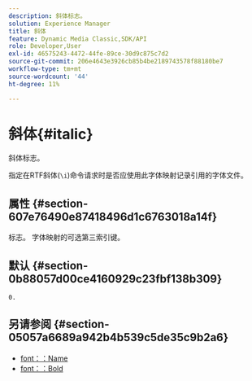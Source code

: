 ```yaml
---
description: 斜体标志。
solution: Experience Manager
title: 斜体
feature: Dynamic Media Classic,SDK/API
role: Developer,User
exl-id: 46575243-4472-44fe-89ce-30d9c875c7d2
source-git-commit: 206e4643e3926cb85b4be2189743578f88180be7
workflow-type: tm+mt
source-wordcount: '44'
ht-degree: 11%

---
```


# 斜体{#italic}

斜体标志。

指定在RTF斜体(`\i`)命令请求时是否应使用此字体映射记录引用的字体文件。

## 属性 {#section-607e76490e87418496d1c6763018a14f}

标志。 字体映射的可选第三索引键。

## 默认 {#section-0b88057d00ce4160929c23fbf138b309}

`0.`

## 另请参阅 {#section-05057a6689a942b4b539c5de35c9b2a6}

* [font：：Name](r-name-font.md#reference_C55889877DC54AABB60734DCDE86EE76)
* [font：：Bold](../../../../../is-api/image-catalog/image-serving-api-ref/c-image-catalog-reference/c-font-map-reference/r-bold-font.md#reference-f7b017ef67574a29abfc3954ab64159c)

